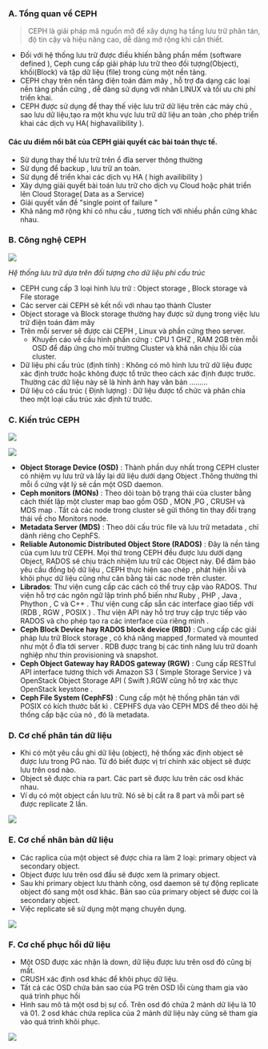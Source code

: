 
### A. Tổng quan về CEPH

> CEPH là giải pháp mã nguồn mở để xây dựng hạ tầng lưu trữ phân tán, độ tin cậy và hiệu năng cao, dễ dàng mở rộng khi cần thiết.

- Đối với hệ thống lưu trữ được điều khiến bằng phần mềm (software defined ), Ceph cung cấp giải pháp lưu trữ theo đối tượng(Object), 
khối(Block) và tập dữ liệu (file) trong cùng một nền tảng.
- CEPH chạy trên nền tảng điện toán đám mây , hỗ trợ đa dạng các loại nền tảng phần cứng , dễ dàng sử dụng với nhân LINUX và tối ưu 
chi phí triển khai.
- CEPH được sử dụng để thay thế việc lưu trữ dữ liệu trên các máy chủ , sao lưu dữ liệu,tạo ra một khu vực lưu trữ dữ liệu an toàn ,cho phép 
triển khai các dịch vụ HA( highavailibility ).

#### Các ưu điểm nổi bât của CEPH giải quyết các bài toán thực tế.

- Sử dụng thay thế lưu trữ trên ổ đĩa server thông thường
- Sử dụng để backup , lưu trữ an toàn.
- Sử dụng để triển khai các dịch vụ HA ( high availibility )
- Xây dựng giải quyết bài toán lưu trữ cho dịch vụ Cloud hoặc phát triển lên Cloud Storage( Data as a Service)
- Giải quyết vấn đề "single point of failure "
- Khả năng mở rộng khi có nhu cầu , tương tích với nhiều phần cứng khác nhau.

### B. Công nghệ CEPH 

![](../images/1.png)

*Hệ thống lưu trữ dựa trên đối tượng cho dữ liệu phi cấu trúc*

- CEPH cung cấp 3 loại hình lưu trữ : Object storage , Block storage và File storage
- Các server cài CEPH sẽ kết nối với nhau tạo thành Cluster
- Object storage và Block storage thường hay được sử dụng trong việc lưu trữ điện toán đám mây
- Trên mỗi server sẽ được cài CEPH , Linux và phần cứng theo server.
	- Khuyến cáo về cấu hình phần cứng : CPU 1 GHZ , RAM 2GB trên mỗi OSD để đáp ứng cho môi trường Cluster và khả năn chịu lỗi của cluster.
- Dữ liệu phi cấu trúc (định tính) : Không có mô hình lưu trữ dữ liệu được xác định trước hoặc không được tổ trức theo cách xác định được trước.
Thường các dữ liệu này sẽ là hình ảnh hay văn bản .........
- Dữ liệu có cấu trúc ( Định lượng) : Dữ liệu được tổ chức và phân chia theo một loại cấu trúc xác định từ trước.

### C. Kiến trúc CEPH 

![](../images/2.png)

![](../images/3.png)

- **Object Storage Device (OSD)** : Thành phần duy nhất trong CEPH cluster có nhiệm vụ lưu trữ và lấy lại dữ liệu dưới dạng Object .Thông thường 
thì mỗi ổ cứng vật lý sẽ cần một OSD daemon.
- **Ceph monitors (MONs)** : Theo dõi toàn bộ trạng thái của cluster bằng cách thiết lập một cluster map bao gồm OSD , MON ,PG , CRUSH và MDS map .
Tất cả các node trong cluster sẽ gửi thông tin thay đổi trạng thái về cho Monitors node.
- **Metadata Server (MDS)** : Theo dõi cấu trúc file và lưu trữ metadata , chỉ dành riêng cho CephFS.
- **Reliable Autonomic Distributed Object Store (RADOS)** : Đây là nền tảng của cụm lưu trữ CEPH. Mọi thứ trong CEPH đều được lưu dưới dạng Object,
RADOS sẽ chịu trách nhiệm lưu trữ các Object này. Để đảm bảo yêu cầu đồng bộ dữ liệu , CEPH thực hiện sao chép , phát hiện lỗi và khôi phục dữ liệu cũng
như cân bằng tải các node trên cluster.
- **Librados**: Thư viện cung cấp các cách có thể truy cập vào RADOS. Thư viện hỗ trợ các ngôn ngữ lập trình phổ biến như Ruby , PHP , Java , Phython ,
C và C++ . Thư viện cung cấp sẵn các interface giao tiếp với (RDB , RGW , POSIX ) . Thư viện API này hỗ trợ truy cập trực tiếp vào RADOS và cho phép tạo
ra các interface của riêng mình .
- **Ceph Block Device hay RADOS block device (RBD)** : Cung cấp các giải pháp lưu trữ Block storage , có khả năng mapped ,formated và mounted như một ổ 
đĩa tới server . RDB được trang bị các tinh năng lưu trữ doanh nghiệp như thin provisioning và snapshot.
- **Ceph Object Gateway hay RADOS gateway (RGW)** : Cung cấp RESTful API interface tương thích với Amazon S3 ( Simple Storage Service ) và OpenStack Object 
Storage API ( Swift ).RGW cũng hỗ trợ xác thực OpenStack keystone .
- **Ceph File System (CephFS)** : Cung cấp một hệ thống phân tán với POSIX có kích thước bất kì . CEPHFS dựa vào CEPH MDS để theo dõi hệ thống cấp bậc của
nó , đó là metadata.


### D. Cơ chế phân tán dữ liệu

- Khi có một yêu cầu ghi dữ liệu (object), hệ thống xác định object sẽ được lưu trong PG nào. Từ đó biết được vị trí chính xác object sẽ được lưu trên osd nào.
- Object sẽ được chia ra part. Các part sẽ được lưu trên các osd khác nhau.
- Ví dụ có một object cần lưu trữ. Nó sẽ bị cắt ra 8 part và mỗi part sẽ được replicate 2 lần.

![](../images/4.png)

### E. Cơ chế nhân bản dữ liệu 

- Các raplica của một object sẽ được chia ra làm 2 loại: primary object và secondary object.
- Object được lưu trên osd đầu sẽ được xem là primary object.
- Sau khi primary object lưu thành công, osd daemon sẽ tự động replicate object đó sang một osd khác. Bản sao của primary object sẽ được coi là secondary object.
- Việc replicate sẽ sử dụng một mạng chuyên dụng.

![](../images/5.png)

### F. Cơ chế phục hồi dữ liệu 

- Một OSD được xác nhận là down, dữ liệu được lưu trên osd đó cũng bị mất.
- CRUSH xác định osd khác để khôi phục dữ liệu.
- Tất cả các OSD chứa bản sao của PG trên OSD lỗi cùng tham gia vào quá trình phục hồi
- Hình sau mô tả một osd bị sự cố. Trên osd đó chứa 2 mảnh dữ liệu là 10 và 01. 2 osd khác chứa replica của 2 mảnh dữ liệu này cũng sẽ tham gia vào quá 
trình khôi phục.

![](../images/6.png)

 









